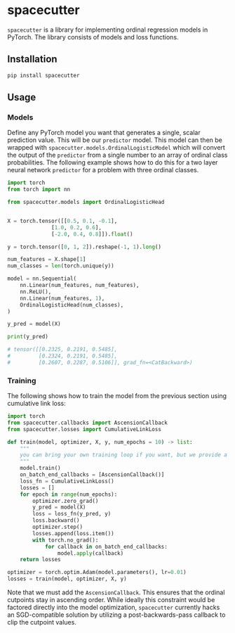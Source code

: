 # spacecutter

`spacecutter` is a library for implementing ordinal regression models in PyTorch. The library consists of models and loss functions.

## Installation

```bash
pip install spacecutter
```

## Usage

### Models

Define any PyTorch model you want that generates a single, scalar prediction value. This will be our `predictor` model. This model can then be wrapped with `spacecutter.models.OrdinalLogisticModel` which will convert the output of the `predictor` from a single number to an array of ordinal class probabilities. The following example shows how to do this for a two layer neural network `predictor` for a problem with three ordinal classes.

```python
import torch
from torch import nn

from spacecutter.models import OrdinalLogisticHead


X = torch.tensor([[0.5, 0.1, -0.1],
              [1.0, 0.2, 0.6],
              [-2.0, 0.4, 0.8]]).float()

y = torch.tensor([0, 1, 2]).reshape(-1, 1).long()

num_features = X.shape[1]
num_classes = len(torch.unique(y))

model = nn.Sequential(
    nn.Linear(num_features, num_features),
    nn.ReLU(),
    nn.Linear(num_features, 1),
    OrdinalLogisticHead(num_classes),
)

y_pred = model(X)

print(y_pred)

# tensor([[0.2325, 0.2191, 0.5485],
#         [0.2324, 0.2191, 0.5485],
#         [0.2607, 0.2287, 0.5106]], grad_fn=<CatBackward>)

```

### Training

The following shows how to train the model from the previous section using cumulative link loss:

```python
import torch
from spacecutter.callbacks import AscensionCallback
from spacecutter.losses import CumulativeLinkLoss

def train(model, optimizer, X, y, num_epochs = 10) -> list:
    """
    you can bring your own training loop if you want, but we provide a very simple one here. 
    """
    model.train()
    on_batch_end_callbacks = [AscensionCallback()]
    loss_fn = CumulativeLinkLoss()
    losses = []
    for epoch in range(num_epochs):
        optimizer.zero_grad()
        y_pred = model(X)
        loss = loss_fn(y_pred, y)
        loss.backward()
        optimizer.step()
        losses.append(loss.item())
        with torch.no_grad():
            for callback in on_batch_end_callbacks:
                model.apply(callback)
    return losses

optimizer = torch.optim.Adam(model.parameters(), lr=0.01)
losses = train(model, optimizer, X, y)

```

Note that we must add the `AscensionCallback`. This ensures that the ordinal cutpoints stay in ascending order. While ideally this constraint would be factored directly into the model optimization, `spacecutter` currently hacks an SGD-compatible solution by utilizing a post-backwards-pass callback to clip the cutpoint values.
